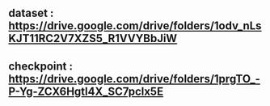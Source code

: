 ## dataset : https://drive.google.com/drive/folders/1odv_nLsKJT11RC2V7XZS5_R1VVYBbJiW
## checkpoint : https://drive.google.com/drive/folders/1prgTO_-P-Yg-ZCX6Hgtl4X_SC7pclx5E
